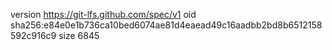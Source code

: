 version https://git-lfs.github.com/spec/v1
oid sha256:e84e0e1b736ca10bed6074ae81d4eaead49c16aadbb2bd8b6512158592c916c9
size 6845
